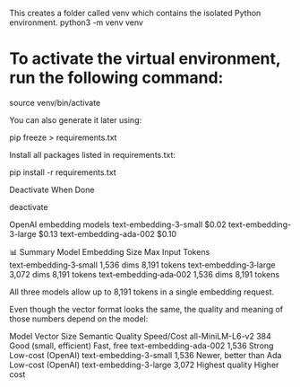 
This creates a folder called venv which contains the isolated Python environment.
python3 -m venv venv

# To activate the virtual environment, run the following command:
source venv/bin/activate


You can also generate it later using:


pip freeze > requirements.txt


Install all packages listed in requirements.txt:


pip install -r requirements.txt

Deactivate When Done

deactivate


OpenAI embedding models
text-embedding-3-small $0.02
text-embedding-3-large $0.13 
text-embedding-ada-002 $0.10

📊 Summary
Model	Embedding Size	Max Input Tokens
text‑embedding‑3‑small	1,536 dims	8,191 tokens
text‑embedding‑3‑large	3,072 dims	8,191 tokens
text‑embedding‑ada‑002	1,536 dims	8,191 tokens

All three models allow up to 8,191 tokens in a single embedding request.


Even though the vector format looks the same, the quality and meaning of those numbers depend on the model:

Model	Vector Size	Semantic Quality	Speed/Cost
all-MiniLM-L6-v2	384	Good (small, efficient)	Fast, free
text-embedding-ada-002	1,536	Strong	Low-cost (OpenAI)
text-embedding-3-small	1,536	Newer, better than Ada	Low-cost (OpenAI)
text-embedding-3-large	3,072	Highest quality	Higher cost